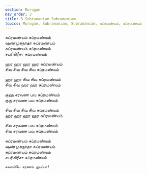 ```yaml
---
section: Murugan
nav_order: 3
title: 3 Subramaniam Subramaniam
topics: Murugan, Subramaniam, Subramaniam, சுப்ரமண்யம், சுப்ரமண்யம்
---
```


சுப்ரமண்யம் சுப்ரமண்யம்\
ஷண்முகநாதா சுப்ரமண்யம்\
சுப்ரமண்யம் சுப்ரமண்யம்\
சபரிகிரீசா சுப்ரமண்யம்

ஹர ஹர ஹர ஹர சுப்ரமண்யம்\
சிவ சிவ சிவ சிவ சுப்ரமண்யம்

ஹர ஹர சிவ சிவ சுப்ரமண்யம்\
சிவ சிவ ஹர ஹர சுப்ரமண்யம்

குஹ சரவண பவ சுப்ரமண்யம்\
குரு சரவண பவ சுப்ரமண்யம்

சிவ சிவ சிவ சிவ சுப்ரமண்யம்\
ஹர ஹர ஹர ஹர சுப்ரமண்யம்

சிவ சரவண பவ சுப்ரமண்யம்\
சிவ சரவண பவ சுப்ரமண்யம்

சுப்ரமண்யம் சுப்ரமண்யம்\
ஷண்முகநாதா சுப்ரமண்யம்\
சுப்ரமண்யம் சுப்ரமண்யம்\
சபரிகிரீசா சுப்ரமண்யம்


`சுவாமியே சரணம் ஐயப்பா!`


